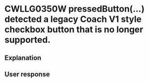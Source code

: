 # CWLLG0350W pressedButton(...) detected a legacy Coach V1 style checkbox button that is no longer supported.

## Explanation

## User response